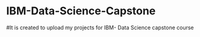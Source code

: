 # IBM-Data-Science-Capstone
#It is created to upload my projects for IBM- Data Science capstone course
